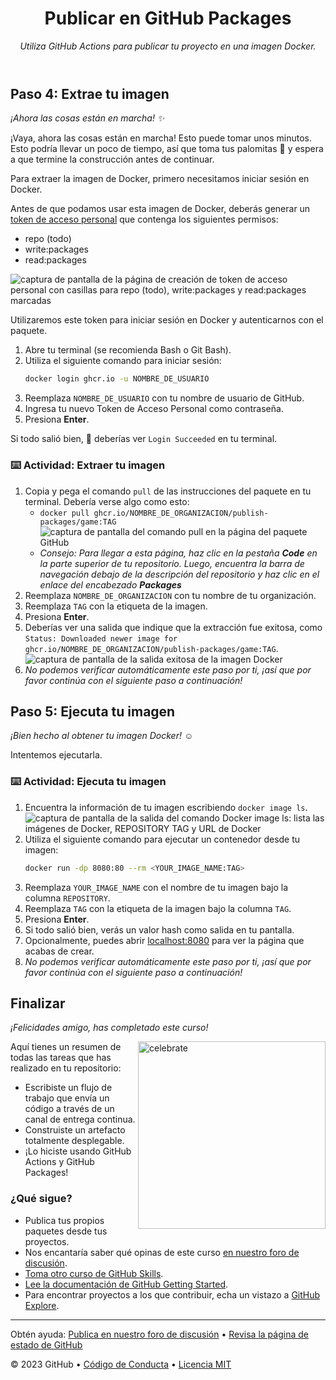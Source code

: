 <header>

<!--
  <<< Notas del autor: Encabezado del curso >>>
  Incluye una imagen de 1280×640, el título del curso en caso de oración y una descripción concisa en énfasis.
  En la configuración de tu repositorio: habilita el repositorio de plantillas, agrega tu imagen social de 1280×640, elimina automáticamente las ramas principales.
  Agrega tu licencia de código abierto, GitHub utiliza la licencia MIT.
-->

# Publicar en GitHub Packages

_Utiliza GitHub Actions para publicar tu proyecto en una imagen Docker._

</header>

<!--
  <<< Notas del autor: Paso 4 >>>
  Comienza este paso reconociendo el paso anterior.
  Define términos y enlaza a docs.github.com.
-->

## Paso 4: Extrae tu imagen

_¡Ahora las cosas están en marcha! :sparkles:_

¡Vaya, ahora las cosas están en marcha! Esto puede tomar unos minutos. Esto podría llevar un poco de tiempo, así que toma tus palomitas :popcorn: y espera a que termine la construcción antes de continuar.

Para extraer la imagen de Docker, primero necesitamos iniciar sesión en Docker.

Antes de que podamos usar esta imagen de Docker, deberás generar un [token de acceso personal](https://docs.github.com/es/authentication/keeping-your-account-and-data-secure/creating-a-personal-access-token) que contenga los siguientes permisos:

- repo (todo)
- write:packages
- read:packages

![captura de pantalla de la página de creación de token de acceso personal con casillas para repo (todo), write:packages y read:packages marcadas](https://user-images.githubusercontent.com/3250463/219254714-82bb1da5-33b1-491b-97c0-b25f51494f6a.png)

Utilizaremos este token para iniciar sesión en Docker y autenticarnos con el paquete.

1. Abre tu terminal (se recomienda Bash o Git Bash).
1. Utiliza el siguiente comando para iniciar sesión:
   ```bash
   docker login ghcr.io -u NOMBRE_DE_USUARIO
   ```
1. Reemplaza ``NOMBRE_DE_USUARIO`` con tu nombre de usuario de GitHub.
1. Ingresa tu nuevo Token de Acceso Personal como contraseña.
1. Presiona **Enter**.

Si todo salió bien, :crossed_fingers: deberías ver ``Login Succeeded`` en tu terminal.


### :keyboard: Actividad: Extraer tu imagen

1. Copia y pega el comando `pull` de las instrucciones del paquete en tu terminal. Debería verse algo como esto:
   - `docker pull ghcr.io/NOMBRE_DE_ORGANIZACION/publish-packages/game:TAG`
     ![captura de pantalla del comando pull en la página del paquete GitHub](https://user-images.githubusercontent.com/3250463/219254981-9ff949fa-4d01-46e3-9e3d-b8ce3710c2a9.png)
   - _Consejo: Para llegar a esta página, haz clic en la pestaña **Code** en la parte superior de tu repositorio. Luego, encuentra la barra de navegación debajo de la descripción del repositorio y haz clic en el enlace del encabezado **Packages**_
1. Reemplaza `NOMBRE_DE_ORGANIZACION` con tu nombre de tu organización.
1. Reemplaza `TAG` con la etiqueta de la imagen.
1. Presiona **Enter**.
1. Deberías ver una salida que indique que la extracción fue exitosa, como `Status: Downloaded newer image for ghcr.io/NOMBRE_DE_ORGANIZACION/publish-packages/game:TAG`.
   ![captura de pantalla de la salida exitosa de la imagen Docker](https://user-images.githubusercontent.com/3250463/219255178-3c943a6f-6c15-4f59-9002-228249b1c469.png)
1. _No podemos verificar automáticamente este paso por ti, ¡así que por favor continúa con el siguiente paso a continuación!_

<!--
  <<< Notas del autor: Paso 5 >>>
  Comienza este paso reconociendo el paso anterior.
  Define términos y enlaza a docs.github.com.
-->

## Paso 5: Ejecuta tu imagen

_¡Bien hecho al obtener tu imagen Docker! :relaxed:_

Intentemos ejecutarla.

### :keyboard: Actividad: Ejecuta tu imagen

1. Encuentra la información de tu imagen escribiendo `docker image ls`.
   ![captura de pantalla de la salida del comando Docker image ls: lista las imágenes de Docker, REPOSITORY TAG y URL de Docker](https://i.imgur.com/UAwRXiq.png)<!-- Esta captura de pantalla debe cambiarse. -->
1. Utiliza el siguiente comando para ejecutar un contenedor desde tu imagen:
   ```bash
   docker run -dp 8080:80 --rm <YOUR_IMAGE_NAME:TAG>
   ```
1. Reemplaza `YOUR_IMAGE_NAME` con el nombre de tu imagen bajo la columna `REPOSITORY`.
1. Reemplaza `TAG` con la etiqueta de la imagen bajo la columna `TAG`.
1. Presiona **Enter**.
1. Si todo salió bien, verás un valor hash como salida en tu pantalla.
1. Opcionalmente, puedes abrir [localhost:8080](http://localhost:8080) para ver la página que acabas de crear.
1. _No podemos verificar automáticamente este paso por ti, ¡así que por favor continúa con el siguiente paso a continuación!_
<!--
  <<< Notas del autor: Finalizar >>>
  Revisa lo que aprendimos, solicita comentarios, proporciona los siguientes pasos.
-->

## Finalizar

_¡Felicidades amigo, has completado este curso!_

<img src=https://octodex.github.com/images/collabocats.jpg alt=celebrate width=300 align=right>

Aquí tienes un resumen de todas las tareas que has realizado en tu repositorio:

- Escribiste un flujo de trabajo que envía un código a través de un canal de entrega continua.
- Construiste un artefacto totalmente desplegable.
- ¡Lo hiciste usando GitHub Actions y GitHub Packages!

### ¿Qué sigue?

- Publica tus propios paquetes desde tus proyectos.
- Nos encantaría saber qué opinas de este curso [en nuestro foro de discusión](https://github.com/orgs/skills/discussions/categories/publish-packages).
- [Toma otro curso de GitHub Skills](https://github.com/skills).
- [Lee la documentación de GitHub Getting Started](https://docs.github.com/en/get-started).
- Para encontrar proyectos a los que contribuir, echa un vistazo a [GitHub Explore](https://github.com/explore).

<footer>

<!--
  <<< Notas del autor: Pie de página >>>
  Agrega un enlace para obtener soporte, página de estado de GitHub, código de conducta, enlace de licencia.
-->

---

Obtén ayuda: [Publica en nuestro foro de discusión](https://github.com/orgs/skills/discussions/categories/test-with-actions) &bull; [Revisa la página de estado de GitHub](https://www.githubstatus.com/)

&copy; 2023 GitHub &bull; [Código de Conducta](https://www.contributor-covenant.org/version/2/1/code_of_conduct/code_of_conduct.md) &bull; [Licencia MIT](https://gh.io/mit)

</footer>
